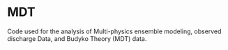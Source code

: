 # MDT
Code used for the analysis of Multi-physics ensemble modeling, observed discharge Data, and Budyko Theory (MDT) data.
